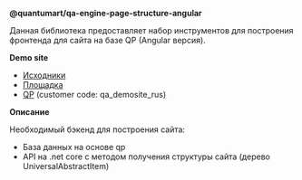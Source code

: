 **@quantumart/qa-engine-page-structure-angular**

Данная библиотека предоставляет набор инструментов для построения фронтенда для сайта на базе QP (Angular версия).

**Demo site**
* [Исходники](https://tfs.dev.qsupport.ru/tfs/QuantumartCollection/QA.Core/_git/QA.Engine.Demosite)
* [Площадка](http://demositerus.dev.qsupport.ru/)
* [QP](https://qp.dev.qsupport.ru/) (customer code: qa_demosite_rus)

**Описание**

Необходимый бэкенд для построения сайта:
* База данных на основе qp
* API на .net core с методом получения структуры сайта (дерево UniversalAbstractItem)
